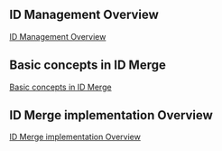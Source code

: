## ID Management Overview
[ID Management Overview](https://www.loom.com/share/01dcff45ee91473a9e6ddb1670fd6cba)

## Basic concepts in ID Merge
[Basic concepts in ID Merge](https://www.loom.com/share/f8f0ee64496a402d83246b111cdd051c)

## ID Merge implementation Overview
[ID Merge implementation Overview](https://www.loom.com/share/9941b613dd044536ba1962ddb6a32ccd)
